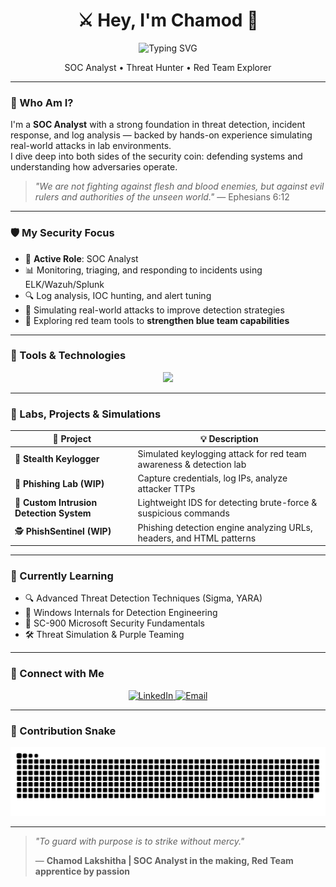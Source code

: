 <h1 align="center">⚔️ Hey, I'm Chamod 👋</h1>
<p align="center">
  <img src="https://readme-typing-svg.demolab.com?font=Fira+Code&size=24&pause=1000&color=4CAF87&center=true&vCenter=true&width=600&lines=SOC+Analyst+%7C+Threat+Hunter+%7C+Red+Team+Explorer;Always+Learning+Always+Defending;Cybersecurity+is+a+Lifestyle" alt="Typing SVG" />
</p>

<p align="center">SOC Analyst • Threat Hunter • Red Team Explorer</p>

---

### 🧠 Who Am I?

I'm a **SOC Analyst** with a strong foundation in threat detection, incident response, and log analysis — backed by hands-on experience simulating real-world attacks in lab environments.  
I dive deep into both sides of the security coin: defending systems and understanding how adversaries operate.

> _"We are not fighting against flesh and blood enemies, but against evil rulers and authorities of the unseen world."_ — Ephesians 6:12

---

### 🛡️ My Security Focus

- 🧠 **Active Role**: SOC Analyst  
- 📊 Monitoring, triaging, and responding to incidents using ELK/Wazuh/Splunk  
- 🔍 Log analysis, IOC hunting, and alert tuning  
- 🧪 Simulating real-world attacks to improve detection strategies  
- 🚀 Exploring red team tools to **strengthen blue team capabilities**

---

### 🧰 Tools & Technologies  

<p align="center">
  <img src="https://skillicons.dev/icons?i=linux,python,wireshark,windows,nmap,burpsuite,elastic,mongodb,git,github,vscode,bash,metasploit,johntheripper,hashcat" />
</p>

---

### 🧪 Labs, Projects & Simulations

| 🚀 Project | 💡 Description |
|------------|----------------|
| 🔑 **Stealth Keylogger** | Simulated keylogging attack for red team awareness & detection lab |
| 🧠 **Phishing Lab (WIP)** | Capture credentials, log IPs, analyze attacker TTPs |
| 🧨 **Custom Intrusion Detection System** | Lightweight IDS for detecting brute-force & suspicious commands |
| 🕵️ **PhishSentinel (WIP)** | Phishing detection engine analyzing URLs, headers, and HTML patterns |

---

### 📖 Currently Learning

- 🔍 Advanced Threat Detection Techniques (Sigma, YARA)  
- 🧠 Windows Internals for Detection Engineering  
- 🎯 SC-900 Microsoft Security Fundamentals  
- 🛠 Threat Simulation & Purple Teaming  

---

### 🔗 Connect with Me  

<p align="center">
  <a href="https://www.linkedin.com/in/chamodcybersec" target="_blank">
    <img src="https://skillicons.dev/icons?i=linkedin" width="50" alt="LinkedIn"/>
  </a>
  <a href="mailto:chamod.cybersec@gmail.com">
    <img src="https://cdn-icons-png.flaticon.com/512/732/732200.png" width="50" alt="Email"/>
  </a>
</p>

---

### 🐍 Contribution Snake  

<p align="center">
  <img src="https://github.com/Platane/snk/raw/output/github-contribution-grid-snake.svg" alt="Snake animation" />
</p>

---

> _"To guard with purpose is to strike without mercy."_  
>  
> — **Chamod Lakshitha | SOC Analyst in the making, Red Team apprentice by passion**
